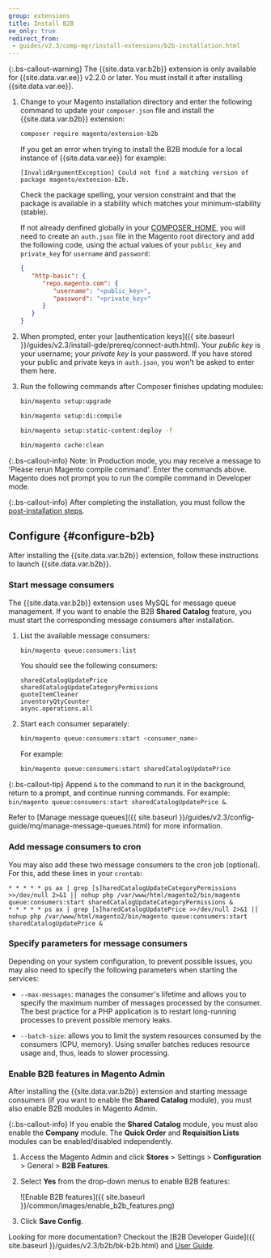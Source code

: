 ```yaml
---
group: extensions
title: Install B2B
ee_only: true
redirect_from:
 - guides/v2.3/comp-mgr/install-extensions/b2b-installation.html
---
```


{:.bs-callout-warning}
The {{site.data.var.b2b}} extension is only available for {{site.data.var.ee}} v2.2.0 or later. You must install it after installing {{site.data.var.ee}}.

1. Change to your Magento installation directory and enter the following command to update your `composer.json` file and install the {{site.data.var.b2b}} extension:

    ```bash
    composer require magento/extension-b2b
    ```

    If you get an error when trying to install the B2B module for a local instance of {{site.data.var.ee}} for example:
 
    ```terminal
    [InvalidArgumentException] Could not find a matching version of package magento/extension-b2b.
    ```
 
    Check the package spelling, your version constraint and that the package is available in a stability which matches your minimum-stability (stable).
 
    If not already denfined globally in your [COMPOSER_HOME](https://getcomposer.org/doc/03-cli.md#composer-home), you will need to create an `auth.json` file in the Magento root directory and add the following code, using the actual values of your `public_key` and `private_key` for `username` and `password`:

    ```json
    {
       "http-basic": {
          "repo.magento.com": {
             "username": "<public_key>",
             "password": "<private_key>"
          }
       }
    }
    ```

1. When prompted, enter your [authentication keys]({{ site.baseurl }}/guides/v2.3/install-gde/prereq/connect-auth.html). Your *public key* is your username; your *private key* is your password. If you have stored your public and private keys in `auth.json`, you won't be asked to enter them here.

1. Run the following commands after Composer finishes updating modules:

    ```bash
    bin/magento setup:upgrade
    ```

    ```bash
    bin/magento setup:di:compile
    ```

    ```bash
    bin/magento setup:static-content:deploy -f
    ```

    ```bash
    bin/magento cache:clean
    ```

 {:.bs-callout-info}
  Note: In Production mode, you may receive a message to 'Please rerun Magento compile command'.  Enter the commands above. Magento does not prompt you to run the compile command in Developer mode.

{:.bs-callout-info}
After completing the installation, you must follow the [post-installation steps](#configure-b2b).

## Configure {#configure-b2b}

After installing the {{site.data.var.b2b}} extension, follow these instructions to launch {{site.data.var.b2b}}.

### Start message consumers

The {{site.data.var.b2b}} extension uses MySQL for message queue management. If you want to enable the B2B **Shared Catalog** feature, you must start the corresponding message consumers after installation.

1. List the available message consumers:

    ```bash
    bin/magento queue:consumers:list
    ```

    You should see the following consumers:

    ```terminal
    sharedCatalogUpdatePrice
    sharedCatalogUpdateCategoryPermissions
    quoteItemCleaner
    inventoryQtyCounter
    async.operations.all
    ```

1. Start each consumer separately:

    ```bash
    bin/magento queue:consumers:start <consumer_name>
    ```

    For example:

    ```bash
    bin/magento queue:consumers:start sharedCatalogUpdatePrice
    ```

{:.bs-callout-tip}
Append `&` to the command to run it in the background, return to a prompt, and continue running commands. For example: `bin/magento queue:consumers:start sharedCatalogUpdatePrice &`.

Refer to [Manage message queues]({{ site.baseurl }}/guides/v2.3/config-guide/mq/manage-message-queues.html) for more information.

### Add message consumers to cron

You may also add these two message consumers to the cron job (optional). For this, add these lines in your `crontab`:

```terminal
* * * * * ps ax | grep [s]haredCatalogUpdateCategoryPermissions >>/dev/null 2>&1 || nohup php /var/www/html/magento2/bin/magento queue:consumers:start sharedCatalogUpdateCategoryPermissions &
* * * * * ps ax | grep [s]haredCatalogUpdatePrice >>/dev/null 2>&1 || nohup php /var/www/html/magento2/bin/magento queue:consumers:start sharedCatalogUpdatePrice &
```

### Specify parameters for message consumers

Depending on your system configuration, to prevent possible issues, you may also need to specify the following parameters when starting the services:

-  `--max-messages`: manages the consumer's lifetime and allows you to specify the maximum number of messages processed by the consumer. The best practice for a PHP application is to restart long-running processes to prevent possible memory leaks.

-  `--batch-size`: allows you to limit the system resources consumed by the consumers (CPU, memory). Using smaller batches reduces resource usage and, thus, leads to slower processing.

### Enable B2B features in Magento Admin

After installing the {{site.data.var.b2b}} extension and starting message consumers (if you want to enable the **Shared Catalog** module), you must also enable B2B modules in Magento Admin.

{:.bs-callout-info}
If you enable the **Shared Catalog** module, you must also enable the **Company** module. The **Quick Order** and **Requisition Lists** modules can be enabled/disabled independently.

1. Access the Magento Admin and click **Stores** > Settings > **Configuration** > General > **B2B Features**.

1. Select **Yes** from the drop-down menus to enable B2B features:

    ![Enable B2B features]({{ site.baseurl }}/common/images/enable_b2b_features.png)

1. Click **Save Config**.

Looking for more documentation? Checkout the [B2B Developer Guide]({{ site.baseurl }}/guides/v2.3/b2b/bk-b2b.html) and [User Guide](https://docs.magento.com/m2/b2b/user_guide/getting-started.html).
